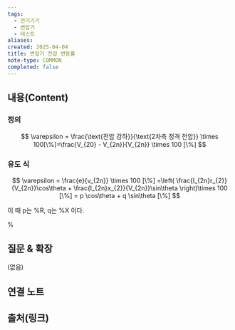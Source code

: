 ```yaml
---
tags:
  - 전기기기
  - 변압기
  - 테스트
aliases: 
created: 2025-04-04
title: 변압기 전압 변동률
note-type: COMMON
completed: false
---
```


## 내용(Content)

### 정의

$$
\varepsilon = \frac{\text{전압 강하}}{\text{2차측 정격 전압}} \times 100[\%]=\frac{V_{20} - V_{2n}}{V_{2n}} \times 100 [\%]
$$

### 유도 식

$$
\varepsilon = \frac{e}{v_{2n}} \times 100 [\%] =\left( \frac{I_{2n}r_{2}}{V_{2n}}\cos\theta + \frac{I_{2n}x_{2}}{V_{2n}}\sin\theta \right)\times 100 [\%] = p \cos\theta + q \sin\theta [\%]
$$

이 때 p는 %R, q는 %X 이다.


%


## 질문 & 확장

(없음)

## 연결 노트

## 출처(링크)

